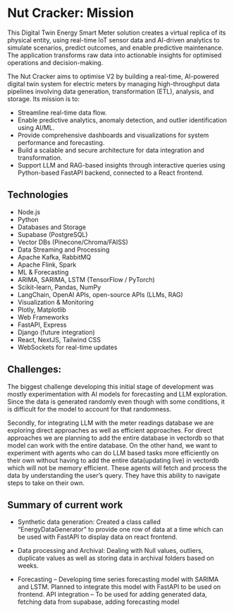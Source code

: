 # Nut Cracker:  Mission

This Digital Twin Energy Smart Meter solution creates a virtual replica of its physical entity, using real-time IoT sensor data and AI-driven analytics to simulate scenarios, predict outcomes, and enable predictive maintenance. The application transforms raw data into actionable insights for optimised operations and decision-making.

The Nut Cracker aims to optimise V2 by building a real-time, AI-powered digital twin system for electric meters by managing high-throughput data pipelines involving data generation, transformation (ETL), analysis, and storage. Its mission is to:
- Streamline real-time data flow.
- Enable predictive analytics, anomaly detection, and outlier identification using AI/ML.
- Provide comprehensive dashboards and visualizations for system performance and forecasting.
- Build a scalable and secure architecture for data integration and transformation.
- Support LLM and RAG-based insights through interactive queries using Python-based FastAPI backend, connected to a React frontend.

## Technologies 

- Node.js
- Python 
- Databases and Storage
- Supabase (PostgreSQL)
- Vector DBs (Pinecone/Chroma/FAISS)
- Data Streaming and Processing
- Apache Kafka, RabbitMQ
- Apache Flink, Spark
- ML & Forecasting
- ARIMA, SARIMA, LSTM (TensorFlow / PyTorch)
- Scikit-learn, Pandas, NumPy
- LangChain, OpenAI APIs, open-source APIs (LLMs, RAG)
- Visualization & Monitoring
- Plotly, Matplotlib
- Web Frameworks
- FastAPI, Express 
- Django (future integration)
- React, NextJS, Tailwind CSS
- WebSockets for real-time updates

## Challenges:
The biggest challenge developing this initial stage of development was mostly experimentation with AI models for forecasting and LLM exploration. 
Since the data is generated randomly even though with some conditions, it is difficult for the model to account for that randomness.

Secondly, for integrating LLM with the meter readings database we are exploring direct approaches as well as efficient approaches. For direct approaches we are planning to add the entire database in vectordb so that model can work with the entire database. On the other hand, we want to experiment with agents who can do LLM based tasks more efficiently on their own without having to add the entire data(updating live) in vectordb which will not be memory efficient. These agents will fetch and process the data by understanding the user’s query. They have this ability to navigate steps to take on their own.

## Summary of current work

- Synthetic data generation: Created a class called “EnergyDataGenerator” to provide one row of data at a time which can be used with FastAPI to display data on react frontend.

- Data processing and Archival: Dealing with Null values, outliers, duplicate values as well as storing data in archival folders based on weeks.

- Forecasting – Developing time series forecasting model with SARIMA and LSTM. Planned to integrate this model with FastAPI to be used on frontend.
API integration – To be used for adding generated data, fetching data from supabase, adding forecasting model
